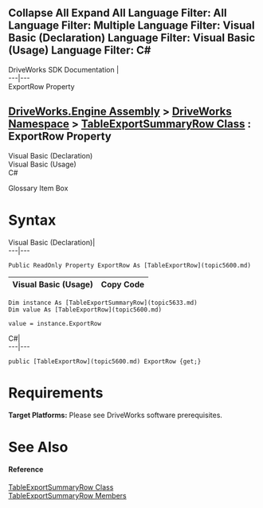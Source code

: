 Collapse All Expand All Language Filter: All  Language Filter: Multiple  Language Filter: Visual Basic (Declaration) Language Filter: Visual Basic (Usage) Language Filter: C#  
---  
DriveWorks SDK Documentation  |   
---|---  
ExportRow Property   
  
[DriveWorks.Engine Assembly](topic2156.md) > [DriveWorks Namespace](topic2159.md) > [TableExportSummaryRow Class](topic5633.md) : ExportRow Property  
---  
  
Visual Basic (Declaration)    
Visual Basic (Usage)    
C# 

Glossary Item Box

# Syntax

Visual Basic (Declaration)|   
---|---  
      
    
    Public ReadOnly Property ExportRow As [TableExportRow](topic5600.md)  
  
Visual Basic (Usage)| Copy Code  
---|---  
      
    
    Dim instance As [TableExportSummaryRow](topic5633.md)
    Dim value As [TableExportRow](topic5600.md)
     
    value = instance.ExportRow  
  
C#|   
---|---  
      
    
    public [TableExportRow](topic5600.md) ExportRow {get;}  
  
# Requirements

**Target Platforms:** Please see DriveWorks software prerequisites.

# See Also

#### Reference

[TableExportSummaryRow Class](topic5633.md)   
[TableExportSummaryRow Members](topic5634.md)


